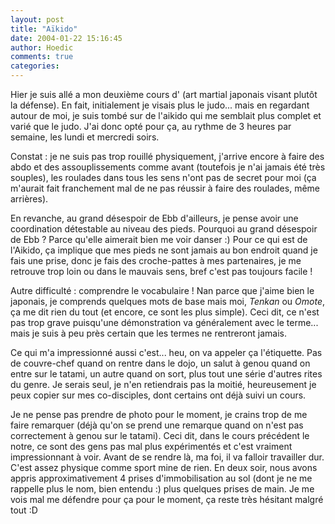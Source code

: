 ```yaml
---
layout: post
title: "Aïkido"
date: 2004-01-22 15:16:45
author: Hoedic
comments: true
categories: 
---
```



Hier je suis allé a mon deuxième cours d' (art martial japonais visant plutôt la défense). En fait, initialement je visais plus le judo... mais en regardant autour de moi, je suis tombé sur de l'aikido qui me semblait plus complet et varié que le judo. J'ai donc opté pour ça, au rythme de 3 heures par semaine, les lundi et mercredi soirs.

Constat : je ne suis pas trop rouillé physiquement, j'arrive encore à faire des abdo et des assouplissements comme avant (toutefois je n'ai jamais été très souples), les roulades dans tous les sens n'ont pas de secret pour moi (ça m'aurait fait franchement mal de ne pas réussir à faire des roulades, même arrières).

En revanche, au grand désespoir de Ebb d'ailleurs, je pense avoir une coordination détestable au niveau des pieds. Pourquoi au grand désespoir de Ebb ? Parce qu'elle aimerait bien me voir danser :) Pour ce qui est de l'Aikido, ça implique que mes pieds ne sont jamais au bon endroit quand je fais une prise, donc je fais des croche-pattes à mes partenaires, je me retrouve trop loin ou dans le mauvais sens, bref c'est pas toujours facile !

Autre difficulté : comprendre le vocabulaire ! Nan parce que j'aime bien le japonais, je comprends quelques mots de base mais moi, *Tenkan* ou *Omote*, ça me dit rien du tout (et encore, ce sont les plus simple). Ceci dit, ce n'est pas trop grave puisqu'une démonstration va généralement avec le terme... mais je suis à peu près certain que les termes ne rentreront jamais.

Ce qui m'a impressionné aussi c'est... heu, on va appeler ça l'étiquette. Pas de couvre-chef quand on rentre dans le dojo, un salut à genou quand on entre sur le tatami, un autre quand on sort, plus tout une série d'autres rites du genre. Je serais seul, je n'en retiendrais pas la moitié, heureusement je peux copier sur mes co-disciples, dont certains ont déjà suivi un cours.

Je ne pense pas prendre de photo pour le moment, je crains trop de me faire remarquer (déjà qu'on se prend une remarque quand on n'est pas correctement à genou sur le tatami). Ceci dit, dans le cours précédent le notre, ce sont des gens pas mal plus expérimentés et c'est vraiment impressionnant à voir. Avant de se rendre là, ma foi, il va falloir travailler dur. C'est assez physique comme sport mine de rien. En deux soir, nous avons appris approximativement 4 prises d'immobilisation au sol (dont je ne me rappelle plus le nom, bien entendu :) plus quelques prises de main. Je me vois mal me défendre pour ça pour le moment, ça reste très hésitant malgré tout :D